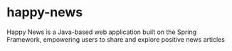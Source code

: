 # happy-news
Happy News is a Java-based web application built on the Spring Framework, empowering users to share and explore positive news articles
